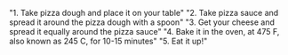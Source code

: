 "1. Take pizza dough and place it on your table"
"2. Take pizza sauce and spread it around the pizza dough with a spoon"
"3. Get your cheese and spread it equally around the pizza sauce"
"4. Bake it in the oven, at 475 F, also known as 245 C, for 10-15 minutes"
"5. Eat it up!"